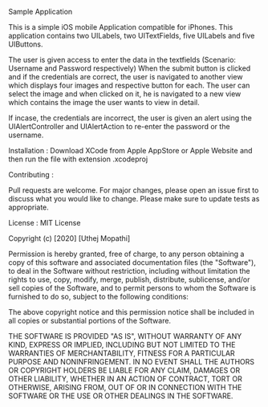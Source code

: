 Sample Application

This is a simple iOS mobile Application compatible for iPhones.
This application contains two UILabels, two UITextFields, five UILabels and five UIButtons. 

The user is given access to enter the data in the textfields (Scenario: Username and Password respectively) 
When the submit button is clicked and if the credentials are correct, the user is navigated to another view which displays four images and respective button for each.
The user can select the image and when clicked on it, he is navigated to a new view which contains the image the user wants to view in detail.

If incase, the credentials are incorrect, the user is given an alert using the UIAlertController and UIAlertAction to re-enter the password or the username.

Installation : Download XCode from Apple AppStore or Apple Website and then run the file with extension .xcodeproj

Contributing :

Pull requests are welcome. For major changes, please open an issue first to discuss what you would like to change. Please make sure to update tests as appropriate.

License : MIT License

Copyright (c) [2020] [Uthej Mopathi]

Permission is hereby granted, free of charge, to any person obtaining a copy of this software and associated documentation files (the "Software"), to deal in the Software without restriction, including without limitation the rights to use, copy, modify, merge, publish, distribute, sublicense, and/or sell copies of the Software, and to permit persons to whom the Software is furnished to do so, subject to the following conditions:

The above copyright notice and this permission notice shall be included in all copies or substantial portions of the Software.

THE SOFTWARE IS PROVIDED "AS IS", WITHOUT WARRANTY OF ANY KIND, EXPRESS OR IMPLIED, INCLUDING BUT NOT LIMITED TO THE WARRANTIES OF MERCHANTABILITY, FITNESS FOR A PARTICULAR PURPOSE AND NONINFRINGEMENT. IN NO EVENT SHALL THE AUTHORS OR COPYRIGHT HOLDERS BE LIABLE FOR ANY CLAIM, DAMAGES OR OTHER LIABILITY, WHETHER IN AN ACTION OF CONTRACT, TORT OR OTHERWISE, ARISING FROM, OUT OF OR IN CONNECTION WITH THE SOFTWARE OR THE USE OR OTHER DEALINGS IN THE SOFTWARE.
